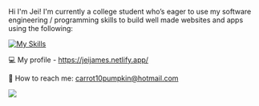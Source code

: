 Hi I'm Jei! I'm currently a college student who’s eager to use my software engineering / programming skills to build well made websites and apps using the following:

[![My Skills](https://skillicons.dev/icons?i=js,html,css,tailwind,vscode)](https://skillicons.dev)

 :computer: My profile - https://jeijames.netlify.app/

:e-mail: How to reach me: carrot10pumpkin@hotmail.com


<p align="left">
  <a href=" https://www.linkedin.com/in/jessicaaljames/">
    <img src="https://skillicons.dev/icons?i=linkedin" />

  </a>
</p>




